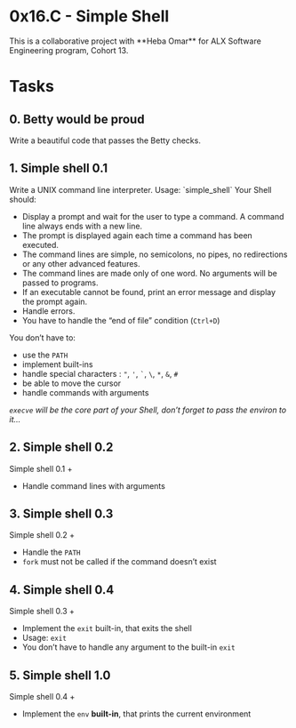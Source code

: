 <h1>0x16.C - Simple Shell</h1>
This is a collaborative project with **Heba Omar** for ALX Software Engineering program, Cohort 13.

<h1>Tasks</h1>

<h2>0. Betty would be proud</h2>
Write a beautiful code that passes the Betty checks.

<h2>1. Simple shell 0.1</h2>
Write a UNIX command line interpreter.
Usage:  `simple_shell`
Your Shell should:

-   Display a prompt and wait for the user to type a command. A command line always ends with a new line.
-   The prompt is displayed again each time a command has been executed.
-   The command lines are simple, no semicolons, no pipes, no redirections or any other advanced features.
-   The command lines are made only of one word. No arguments will be passed to programs.
-   If an executable cannot be found, print an error message and display the prompt again.
-   Handle errors.
-   You have to handle the “end of file” condition (`Ctrl+D`)

You don’t have to:

-   use the  `PATH`
-   implement built-ins
-   handle special characters :  `"`,  `'`,  `` ` ``,  `\`,  `*`,  `&`,  `#`
-   be able to move the cursor
-   handle commands with arguments

_`execve`  will be the core part of your Shell, don’t forget to pass the environ to it…_

<h2>2. Simple shell 0.2</h2>
Simple shell 0.1 +

-   Handle command lines with arguments

<h2>3. Simple shell 0.3</h2>
Simple shell 0.2 +

-   Handle the  `PATH`
-   `fork`  must not be called if the command doesn’t exist

<h2>4. Simple shell 0.4</h2>
Simple shell 0.3 +

-   Implement the  `exit`  built-in, that exits the shell
-   Usage:  `exit`
-   You don’t have to handle any argument to the built-in  `exit`

<h2>5. Simple shell 1.0</h2>
Simple shell 0.4 +

-   Implement the  `env`  **built-in**, that prints the current environment
